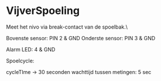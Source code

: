 # VijverSpoeling


Meet het nivo via break-contact van de spoelbak.\

Bovenste sensor: PIN 2 & GND
Onderste sensor: PIN 3 & GND

Alarm LED: 4 & GND

Spoelcycle:

cycleTIme -> 30 seconden
wachttijd tussen metingen: 5 sec


